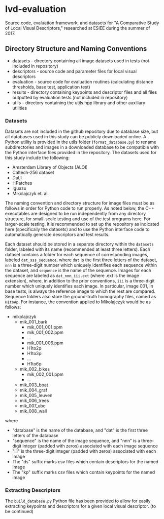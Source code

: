 # lvd-evaluation
Source code, evaluation framework, and datasets for "A Comparative Study of Local Visual Descriptors," researched at ESIEE during the summer of 2017.

## Directory Structure and Naming Conventions
- datasets - directory containing all image datasets used in tests (not included in repository)
- descriptors - source code and parameter files for local visual descriptors
- evaluation - source code for evaluation routines (calculating distance thresholds, base test, application test)
- results - directory containing keypoints and descriptor files and all files outputted by evaluation tests (not included in repository)
- utils - directory containing the utils.hpp library and other auxiliary utilities

### Datasets
Datasets are not included in the github repository due to database size, but all databases used in this study  can be publicly downloaded online. A Python utility is provided in the utils folder (`format_database.py`) to rename subdirectories and images in a downloaded database to be compatible with the Python interface files provided in the repository. The datasets used for this study include the following:
- Amsterdam Library of Objects (ALOI)
- Caltech-256 dataset
- DaLI
- HPatches
- Iguazu
- Mikolajczyk et. al.

The naming convention and directory structure for image files must be as follows in order for Python code to run properly. As noted below, the C++ executables are designed to be run independently from any directory structure, for small-scale testing and use of the test programs here. For larger-scale testing, it is recommended to set up the repository as indicated here (specifically the datasets) and to use the Python interface code to automatically generate descriptors and test results.

Each dataset should be stored in a separate directory within the `datasets` folder, labeled with its name (recommended at least three letters). Each dataset contains a folder for each sequence of corresponding images, labeled `dat_sss_sequence`, where `dat` is the first three letters of the dataset, `nnn` is a three-digit number which uniquely identifies each sequence within the dataset, and `sequence` is the name of the sequence. Images for each sequence are labeled as `dat_nnn_iii.ext` (where .ext is the image extension), where, in addition to the prior conventions, `iii` is a three-digit number which uniquely identifies each image. In particular, image 001, in base tests, is always the reference image to which the rest are compared. Sequence folders also store the ground-truth homography files, named as `H1to#p`. For instance, the convention applied to Mikolajczyk would be as follows:
- mikolajczyk
  - mik_001_bark
    - mik_001_001.ppm
    - mik_001_002.ppm
    - ...
    - mik_001_006.ppm
    - H1to2p
    - H1to3p
    - ...
    - H1to6p
  - mik_002_bikes
    - mik_002_001.ppm
    - ...
  - mik_003_boat
  - mik_004_graf
  - mik_005_leuven
  - mik_006_trees
  - mik_007_ubc
  - mik_008_wall

where
- "database" is the name of the database, and "dat" is the first three letters of the database
- "sequence" is the name of the image sequence, and "nnn" is a three-digit integer (padded with zeros) associated with each image sequence
- "iii" is the three-digit integer (padded with zeros) associated with each image
- The "ds" suffix marks csv files which contain descriptors for the named image
- The "kp" suffix marks csv files which contain keypoints for the named image

### Extracting Descriptors

The `build_database.py` Python file has been provided to allow for easily extracting keypoints and descriptors for a given local visual descriptor. (to be continued)
